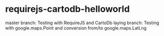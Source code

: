 # requirejs-cartodb-helloworld
master branch: Testing with RequireJS and CartoDb
laying branch: Testing with google.maps.Point and conversion from/to google.maps.LatLng
